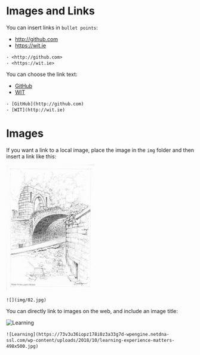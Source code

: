 # Images and Links

You can insert links in `bullet points`:

- <http://github.com>
- <https://wit.ie>

~~~
- <http://github.com>
- <https://wit.ie>
~~~

You can choose the link text:

- [GitHub](http://github.com)
- [WIT](http://wit.ie)

~~~
- [GitHub](http://github.com)
- [WIT](http://wit.ie)
~~~

# Images

If you want a link to a local image, place the image in the `img` folder and then insert a link like this:

![](img/02.jpg)

~~~
![](img/02.jpg)
~~~

You can directly link to images on the web, and include an image title:

![Learning](https://73v3u36iopz178i0z3a33g7d-wpengine.netdna-ssl.com/wp-content/uploads/2018/10/learning-experience-matters-498x500.jpg)


~~~
![Learning](https://73v3u36iopz178i0z3a33g7d-wpengine.netdna-ssl.com/wp-content/uploads/2018/10/learning-experience-matters-498x500.jpg)
~~~
<br />